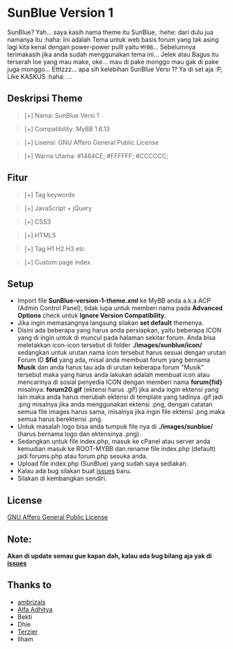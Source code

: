 # SunBlue Version 1
SunBlue? Yah... saya kasih nama theme itu SunBlue, :hehe: dari dulu jua namanya itu :haha: Ini adalah Tema untuk web basis forum yang tak asing lagi kita kenal dengan power-power pulll yaitu `MYBB`...
Sebelumnya terimakasih jika anda sudah menggunakan tema ini... Jelek atau Bagus itu terserah loe yang mau make, oke... mau di pake monggo mau gak di pake juga monggo... Etttzzz... apa sih kelebihan SunBlue Versi 1? Ya di set aja :P, Like KASKUS :haha: ... 
## Deskripsi Theme

> [+] Nama: SunBlue Versi 1

> [+] Compatibility: MyBB 1.6.13

> [+] Lisensi: GNU Affero General Public License

> [+] Warna Utama: #1484CE; #FFFFFF; #CCCCCC;

## Fitur

> [+] Tag keywords

> [+] JavaScript + jQuery

> [+] CSS3

> [+] HTML5

> [+] Tag H1 H2 H3 etc

> [+] Custom page index

## Setup
* Import file **SunBlue-version-1-theme.xml** ke MyBB anda a.k.a ACP (Admin Control Panel), tidak lupa untuk memberi nama pada **Advanced Options** check untuk **Ignore Version Compatibility**.
* Jika ingin memasangnya langsung silakan **set default** themenya.
* Disini ada beberapa yang harus anda persiapkan, yaitu beberapa ICON yang di ingin untuk di muncul pada halaman sekitar forum. Anda bisa meletakkan icon-icon tersebut di folder **./images/sunblue/icon/** sedangkan untuk urutan nama icon tersebut harus sesuai dengan urutan Forum ID **$fid** yang ada, misal anda membuat forum yang bernama **Musik** dan anda harus tau ada di urutan keberapa forum "Musik" tersebut maka yang harus anda lakukan adalah membuat icon atau mencarinya di sosial penyedia ICON dengan memberi nama **forum{fid}** misalnya: **forum20.gif** (ektensi harus .gif) jika anda ingin ektensi yang lain maka anda harus merubah ektensi di template yang tadinya .gif jadi .png misalnya jika anda menggunakan ektensi .png, dengan catatan semua file images harus sama, misalnya jika ingin file ektensi .png maka semua harus berektensi .png.
* Untuk masalah logo bisa anda tumpuk file nya di **./images/sunblue/** (harus bernama logo dan ektensinya .png).
* Sedangkan untuk file index.php, masuk ke cPanel atau server anda kemudian masuk ke ROOT-MYBB dan rename file index.php (default) jadi forums.php atau forum.php sesuka anda.
* Upload file index.php (SunBlue) yang sudah saya sediakan.
* Kalau ada bug silakan buat <a href="https://github.com/SunDi3yansyah/SunBlue-version-1/issues" target="_blank">issues</a> baru.
* Silakan di kembangkan sendiri.

## License
[GNU Affero General Public License](http://www.gnu.org/licenses/agpl-3.0.html)

## Note:
**Akan di update semau gue kapan dah, kalau ada bug bilang aja yak di [issues](https://github.com/SunDi3yansyah/SunBlue-version-1/issues)**

## Thanks to

* [ambrizals](https://github.com/ambrizals)
* [Alfa Adhitya](https://github.com/alfa6661)
* Bekti
* Dhie
* [Terzier](https://github.com/Terzier)
* Ilham